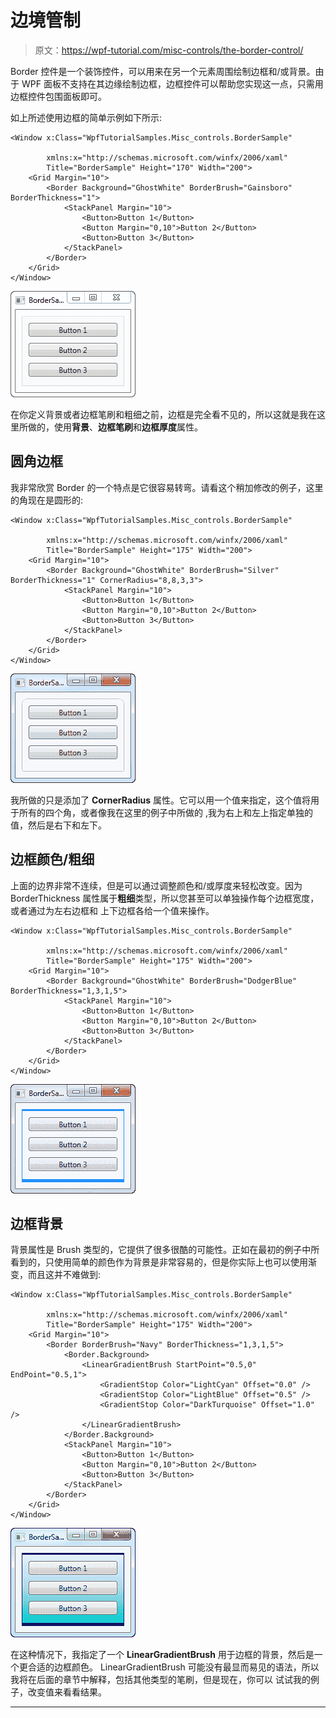 # 边境管制

> 原文：<https://wpf-tutorial.com/misc-controls/the-border-control/>

Border 控件是一个装饰控件，可以用来在另一个元素周围绘制边框和/或背景。由于 WPF 面板不支持在其边缘绘制边框，边框控件可以帮助您实现这一点，只需用边框控件包围面板即可。

如上所述使用边框的简单示例如下所示:

```
<Window x:Class="WpfTutorialSamples.Misc_controls.BorderSample"

        xmlns:x="http://schemas.microsoft.com/winfx/2006/xaml"
        Title="BorderSample" Height="170" Width="200">
    <Grid Margin="10">
		<Border Background="GhostWhite" BorderBrush="Gainsboro" BorderThickness="1">
			<StackPanel Margin="10">
				<Button>Button 1</Button>
				<Button Margin="0,10">Button 2</Button>
				<Button>Button 3</Button>
			</StackPanel>
		</Border>
	</Grid>
</Window>
```

![](img/aa77f1e152589d923fb8ce57d359a306.png "A simple Border")

在你定义背景或者边框笔刷和粗细之前，边框是完全看不见的，所以这就是我在这里所做的，使用**背景**、**边框笔刷**和**边框厚度**属性。

## 圆角边框

<input type="hidden" name="IL_IN_ARTICLE">

我非常欣赏 Border 的一个特点是它很容易转弯。请看这个稍加修改的例子，这里的角现在是圆形的:

```
<Window x:Class="WpfTutorialSamples.Misc_controls.BorderSample"

        xmlns:x="http://schemas.microsoft.com/winfx/2006/xaml"
        Title="BorderSample" Height="175" Width="200">
    <Grid Margin="10">
		<Border Background="GhostWhite" BorderBrush="Silver" BorderThickness="1" CornerRadius="8,8,3,3">
			<StackPanel Margin="10">
				<Button>Button 1</Button>
				<Button Margin="0,10">Button 2</Button>
				<Button>Button 3</Button>
			</StackPanel>
		</Border>
	</Grid>
</Window>
```

![](img/a5deb24dfa157950584385000173888e.png "A Border with round corners")

我所做的只是添加了 **CornerRadius** 属性。它可以用一个值来指定，这个值将用于所有的四个角，或者像我在这里的例子中所做的 ,我为右上和左上指定单独的值，然后是右下和左下。

## 边框颜色/粗细

上面的边界非常不连续，但是可以通过调整颜色和/或厚度来轻松改变。因为 BorderThickness 属性属于**粗细**类型，所以您甚至可以单独操作每个边框宽度，或者通过为左右边框和 上下边框各给一个值来操作。

```
<Window x:Class="WpfTutorialSamples.Misc_controls.BorderSample"

        xmlns:x="http://schemas.microsoft.com/winfx/2006/xaml"
        Title="BorderSample" Height="175" Width="200">
    <Grid Margin="10">
		<Border Background="GhostWhite" BorderBrush="DodgerBlue" BorderThickness="1,3,1,5">
			<StackPanel Margin="10">
				<Button>Button 1</Button>
				<Button Margin="0,10">Button 2</Button>
				<Button>Button 3</Button>
			</StackPanel>
		</Border>
	</Grid>
</Window>
```

![](img/9cd1bc663eaa7aaa83fdfa48540810f1.png "A Border with a customized border thickness")

## 边框背景

背景属性是 Brush 类型的，它提供了很多很酷的可能性。正如在最初的例子中所看到的，只使用简单的颜色作为背景是非常容易的，但是你实际上也可以使用渐变，而且这并不难做到:

```
<Window x:Class="WpfTutorialSamples.Misc_controls.BorderSample"

        xmlns:x="http://schemas.microsoft.com/winfx/2006/xaml"
        Title="BorderSample" Height="175" Width="200">
    <Grid Margin="10">
		<Border BorderBrush="Navy" BorderThickness="1,3,1,5">
			<Border.Background>
				<LinearGradientBrush StartPoint="0.5,0" EndPoint="0.5,1">
					<GradientStop Color="LightCyan" Offset="0.0" />
					<GradientStop Color="LightBlue" Offset="0.5" />
					<GradientStop Color="DarkTurquoise" Offset="1.0" />
				</LinearGradientBrush>
			</Border.Background>
			<StackPanel Margin="10">
				<Button>Button 1</Button>
				<Button Margin="0,10">Button 2</Button>
				<Button>Button 3</Button>
			</StackPanel>
		</Border>
	</Grid>
</Window>
```

![](img/ef46bb8072f4c55d8721956bd4d90c2d.png "A Border with a gradient background")

在这种情况下，我指定了一个 **LinearGradientBrush** 用于边框的背景，然后是一个更合适的边框颜色。 LinearGradientBrush 可能没有最显而易见的语法，所以我将在后面的章节中解释，包括其他类型的笔刷，但是现在，你可以 试试我的例子，改变值来看看结果。

* * *
